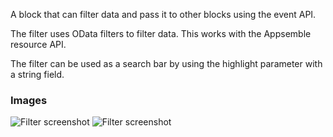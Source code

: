 A block that can filter data and pass it to other blocks using the event API.

The filter uses OData filters to filter data. This works with the Appsemble resource API.

The filter can be used as a search bar by using the highlight parameter with a string field.

### Images

![Filter screenshot](https://gitlab.com/appsemble/appsemble/-/raw/0.27.1/config/assets/filter.png)
![Filter screenshot](https://gitlab.com/appsemble/appsemble/-/raw/0.27.1/config/assets/filter-search-bar.png)

